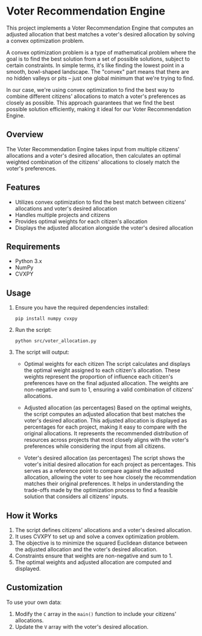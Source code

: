# Voter Recommendation Engine

This project implements a Voter Recommendation Engine that computes an adjusted allocation that best matches a voter's desired allocation by solving a convex optimization problem.

A convex optimization problem is a type of mathematical problem where the goal is to find the best solution from a set of possible solutions, subject to certain constraints. In simple terms, it's like finding the lowest point in a smooth, bowl-shaped landscape. The "convex" part means that there are no hidden valleys or pits – just one global minimum that we're trying to find.

In our case, we're using convex optimization to find the best way to combine different citizens' allocations to match a voter's preferences as closely as possible. This approach guarantees that we find the best possible solution efficiently, making it ideal for our Voter Recommendation Engine.

## Overview

The Voter Recommendation Engine takes input from multiple citizens' allocations and a voter's desired allocation, then calculates an optimal weighted combination of the citizens' allocations to closely match the voter's preferences.

## Features

- Utilizes convex optimization to find the best match between citizens' allocations and voter's desired allocation
- Handles multiple projects and citizens
- Provides optimal weights for each citizen's allocation
- Displays the adjusted allocation alongside the voter's desired allocation

## Requirements

- Python 3.x
- NumPy
- CVXPY

## Usage

1. Ensure you have the required dependencies installed:
   ```
   pip install numpy cvxpy
   ```

2. Run the script:
   ```
   python src/voter_allocation.py
   ```

3. The script will output:
   - Optimal weights for each citizen
   The script calculates and displays the optimal weight assigned to each citizen's allocation. These weights represent the proportion of influence each citizen's preferences have on the final adjusted allocation. The weights are non-negative and sum to 1, ensuring a valid combination of citizens' allocations.

   - Adjusted allocation (as percentages)
   Based on the optimal weights, the script computes an adjusted allocation that best matches the voter's desired allocation. This adjusted allocation is displayed as percentages for each project, making it easy to compare with the original allocations. It represents the recommended distribution of resources across projects that most closely aligns with the voter's preferences while considering the input from all citizens.

   - Voter's desired allocation (as percentages)
   The script shows the voter's initial desired allocation for each project as percentages. This serves as a reference point to compare against the adjusted allocation, allowing the voter to see how closely the recommendation matches their original preferences. It helps in understanding the trade-offs made by the optimization process to find a feasible solution that considers all citizens' inputs.

## How it Works

1. The script defines citizens' allocations and a voter's desired allocation.
2. It uses CVXPY to set up and solve a convex optimization problem.
3. The objective is to minimize the squared Euclidean distance between the adjusted allocation and the voter's desired allocation.
4. Constraints ensure that weights are non-negative and sum to 1.
5. The optimal weights and adjusted allocation are computed and displayed.

## Customization

To use your own data:
1. Modify the `C` array in the `main()` function to include your citizens' allocations.
2. Update the `V` array with the voter's desired allocation.
